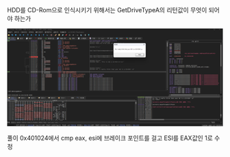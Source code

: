 HDD를 CD-Rom으로 인식시키기 위해서는 GetDriveTypeA의 리턴값이 무엇이 되어야 하는가

![success](./success.png)

풀이
0x401024에서 cmp eax, esi에 브레이크 포인트를 걸고 ESI를 EAX값인 1로 수정